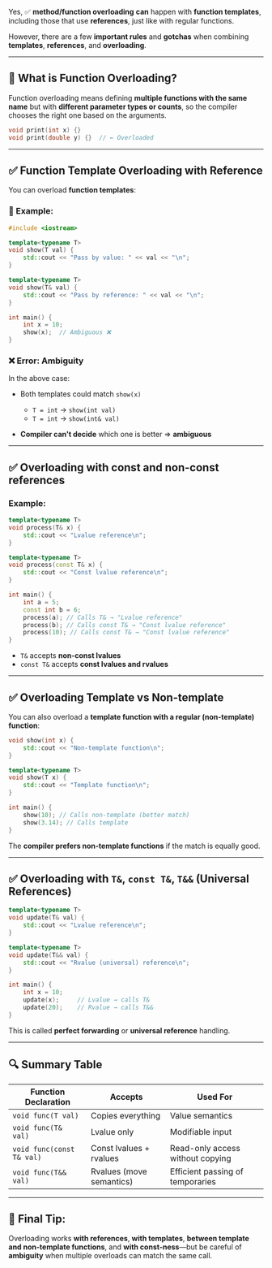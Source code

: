 Yes, ✅ **method/function overloading** **can** happen with **function templates**, including those that use **references**, just like with regular functions.

However, there are a few **important rules** and **gotchas** when combining **templates**, **references**, and **overloading**.

---

## 🔁 What is Function Overloading?

Function overloading means defining **multiple functions with the same name** but with **different parameter types or counts**, so the compiler chooses the right one based on the arguments.

```cpp
void print(int x) {}
void print(double y) {}  // ← Overloaded
```

---

## ✅ Function Template Overloading with Reference

You can overload **function templates**:

### 🔸 Example:

```cpp
#include <iostream>

template<typename T>
void show(T val) {
    std::cout << "Pass by value: " << val << "\n";
}

template<typename T>
void show(T& val) {
    std::cout << "Pass by reference: " << val << "\n";
}

int main() {
    int x = 10;
    show(x);  // Ambiguous ❌
}
```

### ❌ **Error: Ambiguity**

In the above case:

* Both templates could match `show(x)`

  * `T = int` → `show(int val)`
  * `T = int` → `show(int& val)`
* **Compiler can't decide** which one is better ⇒ **ambiguous**

---

## ✅ Overloading with const and non-const references

### Example:

```cpp
template<typename T>
void process(T& x) {
    std::cout << "Lvalue reference\n";
}

template<typename T>
void process(const T& x) {
    std::cout << "Const lvalue reference\n";
}

int main() {
    int a = 5;
    const int b = 6;
    process(a); // Calls T& → "Lvalue reference"
    process(b); // Calls const T& → "Const lvalue reference"
    process(10); // Calls const T& → "Const lvalue reference"
}
```

* `T&` accepts **non-const lvalues**
* `const T&` accepts **const lvalues and rvalues**

---

## ✅ Overloading Template vs Non-template

You can also overload a **template function with a regular (non-template) function**:

```cpp
void show(int x) {
    std::cout << "Non-template function\n";
}

template<typename T>
void show(T x) {
    std::cout << "Template function\n";
}

int main() {
    show(10); // Calls non-template (better match)
    show(3.14); // Calls template
}
```

The **compiler prefers non-template functions** if the match is equally good.

---

## ✅ Overloading with `T&`, `const T&`, `T&&` (Universal References)

```cpp
template<typename T>
void update(T& val) {
    std::cout << "Lvalue reference\n";
}

template<typename T>
void update(T&& val) {
    std::cout << "Rvalue (universal) reference\n";
}

int main() {
    int x = 10;
    update(x);     // Lvalue → calls T&
    update(20);    // Rvalue → calls T&&
}
```

This is called **perfect forwarding** or **universal reference** handling.

---

## 🔍 Summary Table

| Function Declaration      | Accepts                  | Used For                         |
| ------------------------- | ------------------------ | -------------------------------- |
| `void func(T val)`        | Copies everything        | Value semantics                  |
| `void func(T& val)`       | Lvalue only              | Modifiable input                 |
| `void func(const T& val)` | Const lvalues + rvalues  | Read-only access without copying |
| `void func(T&& val)`      | Rvalues (move semantics) | Efficient passing of temporaries |

---

## 🧠 Final Tip:

Overloading works **with references**, **with templates**, **between template and non-template functions**, and **with const-ness**—but be careful of **ambiguity** when multiple overloads can match the same call.
